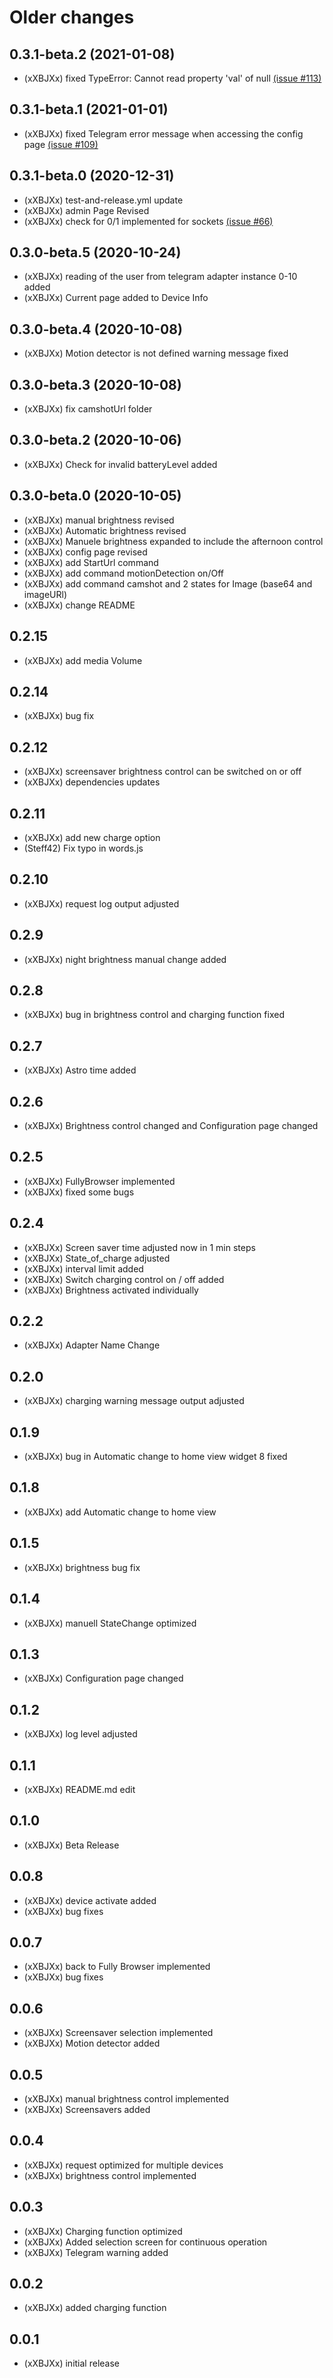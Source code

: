 # Older changes
## 0.3.1-beta.2 (2021-01-08)
* (xXBJXx) fixed TypeError: Cannot read property 'val' of null [(issue #113)](https://github.com/xXBJXx/ioBroker.fully-tablet-control/issues/113)

## 0.3.1-beta.1 (2021-01-01)
* (xXBJXx) fixed Telegram error message when accessing the config page [(issue #109)](https://github.com/xXBJXx/ioBroker.fully-tablet-control/issues/109)

## 0.3.1-beta.0 (2020-12-31)
* (xXBJXx) test-and-release.yml update
* (xXBJXx) admin Page Revised
* (xXBJXx) check for 0/1 implemented for sockets [(issue #66)](https://github.com/xXBJXx/ioBroker.fully-tablet-control/issues/66)

## 0.3.0-beta.5 (2020-10-24)
* (xXBJXx) reading of the user from telegram adapter instance 0-10 added
* (xXBJXx) Current page added to Device Info

## 0.3.0-beta.4 (2020-10-08)
* (xXBJXx) Motion detector is not defined warning message fixed
 
## 0.3.0-beta.3 (2020-10-08)
* (xXBJXx) fix camshotUrl folder

## 0.3.0-beta.2 (2020-10-06)
* (xXBJXx) Check for invalid batteryLevel added
 
## 0.3.0-beta.0 (2020-10-05)
* (xXBJXx) manual brightness revised
* (xXBJXx) Automatic brightness revised
* (xXBJXx) Manuele brightness expanded to include the afternoon control
* (xXBJXx) config page revised
* (xXBJXx) add StartUrl command
* (xXBJXx) add command motionDetection on/Off
* (xXBJXx) add command camshot and 2 states for Image (base64 and imageURl)
* (xXBJXx) change README

## 0.2.15

* (xXBJXx) add media Volume

## 0.2.14

* (xXBJXx) bug fix

## 0.2.12

* (xXBJXx) screensaver brightness control can be switched on or off
* (xXBJXx) dependencies updates

## 0.2.11

* (xXBJXx) add new charge option
* (Steff42) Fix typo in words.js

## 0.2.10

* (xXBJXx) request log output adjusted

## 0.2.9

* (xXBJXx) night brightness manual change added

## 0.2.8

* (xXBJXx) bug in brightness control and charging function fixed

## 0.2.7

* (xXBJXx) Astro time added

## 0.2.6

* (xXBJXx) Brightness control changed and Configuration page changed

## 0.2.5

* (xXBJXx) FullyBrowser implemented
* (xXBJXx) fixed some bugs

## 0.2.4

* (xXBJXx) Screen saver time adjusted now in 1 min steps
* (xXBJXx) State_of_charge adjusted
* (xXBJXx) interval limit added
* (xXBJXx) Switch charging control on / off added
* (xXBJXx) Brightness activated individually

## 0.2.2

* (xXBJXx) Adapter Name Change

## 0.2.0

* (xXBJXx) charging warning message output adjusted

## 0.1.9

* (xXBJXx) bug in Automatic change to home view widget 8 fixed

## 0.1.8

* (xXBJXx) add Automatic change to home view

## 0.1.5

* (xXBJXx) brightness bug fix

## 0.1.4

* (xXBJXx) manuell StateChange optimized

## 0.1.3

* (xXBJXx) Configuration page changed

## 0.1.2

* (xXBJXx) log level adjusted

## 0.1.1

* (xXBJXx) README.md edit

## 0.1.0

* (xXBJXx) Beta Release

## 0.0.8

* (xXBJXx) device activate added
* (xXBJXx) bug fixes

## 0.0.7

* (xXBJXx) back to Fully Browser implemented
* (xXBJXx) bug fixes

## 0.0.6

* (xXBJXx) Screensaver selection implemented
* (xXBJXx) Motion detector added

## 0.0.5

* (xXBJXx) manual brightness control implemented
* (xXBJXx) Screensavers added

## 0.0.4

* (xXBJXx) request optimized for multiple devices
* (xXBJXx) brightness control implemented

## 0.0.3

* (xXBJXx) Charging function optimized
* (xXBJXx) Added selection screen for continuous operation
* (xXBJXx) Telegram warning added

## 0.0.2

* (xXBJXx) added charging function

## 0.0.1

* (xXBJXx) initial release

